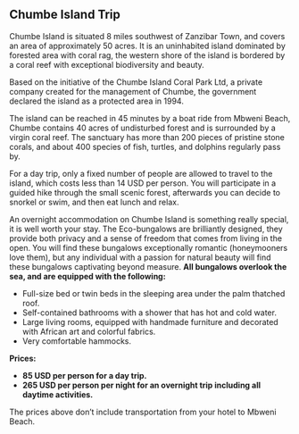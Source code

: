 ## Chumbe Island Trip

Chumbe Island is situated 8 miles southwest of Zanzibar Town, and covers an area of approximately 50 acres. It is an uninhabited island dominated by forested area with coral rag, the western shore of the island is bordered by a coral reef with exceptional biodiversity and beauty.

Based on the initiative of the Chumbe Island Coral Park Ltd, a private company created for the management of Chumbe, the government declared the island as a protected area in 1994.

The island can be reached in 45 minutes by a boat ride from Mbweni Beach, Chumbe contains 40 acres of undisturbed forest and is surrounded by a virgin coral reef. The sanctuary has more than 200 pieces of pristine stone corals, and about 400 species of fish, turtles, and dolphins regularly pass by.

For a day trip, only a fixed number of people are allowed to travel to the island, which costs less than 14 USD per person. You will participate in a guided hike through the small scenic forest, afterwards you can decide to snorkel or swim, and then eat lunch and relax.

An overnight accommodation on Chumbe Island is something really special, it is well worth your stay. The Eco-bungalows are brilliantly designed, they provide both privacy and a sense of freedom that comes from living in the open. You will find these bungalows exceptionally romantic (honeymooners love them), but any individual with a passion for natural beauty will find these bungalows captivating beyond measure.
 **All bungalows overlook the sea, and are equipped with the following:**

*  Full-size bed or twin beds in the sleeping area under the palm thatched roof.
*  Self-contained bathrooms with a shower that has hot and cold water.
*  Large living rooms, equipped with handmade furniture and decorated with African art and colorful fabrics.
*  Very comfortable hammocks.

**Prices:**
*  **85 USD per person for a day trip.**
*  **265 USD per person per night for an overnight trip including all daytime activities.**

The prices above don’t include transportation from your hotel to Mbweni Beach.
